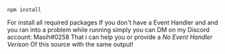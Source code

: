 ```
npm install
```
For install all required packages
If you don't have a Event Handler and and you ran into a problem while running simply you can DM on my Discord account: Masih#0258
That i can help you or provide a *No Event Handler Verison* Of this source with the same output!
